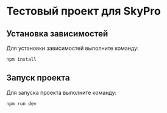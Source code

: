 # Тестовый проект для SkyPro

## Установка зависимостей

Для установки зависимостей выполните команду:

```
npm install
```

## Запуск проекта

Для запуска проекта выполните команду:

```
npm run dev
```
